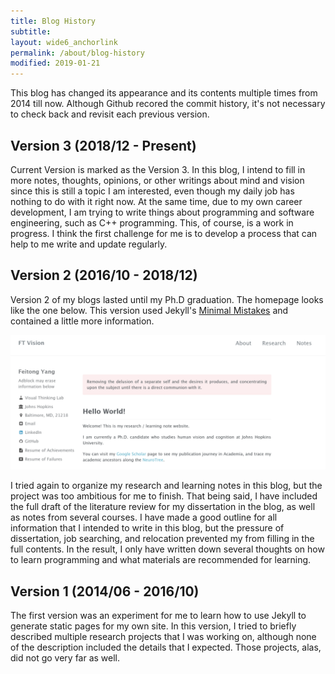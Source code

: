 ```yaml
---
title: Blog History
subtitle:
layout: wide6_anchorlink
permalink: /about/blog-history
modified: 2019-01-21
---
```


This blog has changed its appearance and its contents multiple times from 2014 till now. Although Github recored the commit history, it's not necessary to check back and revisit each previous version.

## Version 3 (2018/12 - Present)

Current Version is marked as the Version 3. In this blog, I intend to fill in more notes, thoughts, opinions, or other writings about mind and vision since this is still a topic I am interested, even though my daily job has nothing to do with it right now. At the same time, due to my own career development, I am trying to write things about programming and software engineering, such as C++ programming. This, of course, is a work in progress. I think the first challenge for me is to develop a process that can help to me write and update regularly.  

## Version 2 (2016/10 - 2018/12)
Version 2 of my blogs lasted until my Ph.D graduation. The homepage looks like the one below. This version used Jekyll's [Minimal Mistakes](https://mademistakes.com/work/minimal-mistakes-jekyll-theme/) and contained a little more information.

![blog-v2](/images/blog_v2.png)

I tried again to organize my research and learning notes in this blog, but the project was too ambitious for me to finish. That being said, I have included the full draft of the literature review for my dissertation in the blog, as well as notes from several courses. I have made a good outline for all information that I intended to write in this blog, but the pressure of dissertation, job searching, and relocation prevented my from filling in the full contents. In the result, I only have written down several thoughts on how to learn programming and what materials are recommended for learning.

## Version 1 (2014/06 - 2016/10)

The first version was an experiment for me to learn how to use Jekyll to generate static pages for my own site. In this version, I tried to briefly described multiple research projects that I was working on, although none of the description included the details that I expected. Those projects, alas, did not go very far as well.

